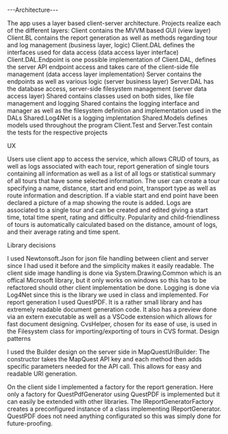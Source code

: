 ---Architecture---

The app uses a layer based client-server architecture.
Projects realize each of the different layers:
	Client contains the MVVM based GUI (view layer)
	Client.BL contains the report generation as well as methods regarding tour and log management (business layer, logic)
	Client.DAL defines the interfaces used for data access (data access layer interface)
	Client.DAL.Endpoint is one possible implementation of Client.DAL, defines the server API endpoint access and takes care of the client-side file management (data access layer implementation)
	Server contains the endpoints as well as various logic (server business layer)
	Server.DAL has the database access, server-side filesystem management (server data access layer)
Shared contains classes used on both sides, like file management and logging
	Shared contains the logging interface and manager as well as the filesystem definition and implementation used in the DALs
	Shared.Log4Net is a logging implentation 
	Shared.Models defines models used throughout the program
	Client.Test and Server.Test contain the tests for the respective projects
	
UX

Users use client app to access the service, which allows CRUD of tours, as well as logs associated with each tour,
report generation of single tours containing all information as well as a list of all logs
or statistical summary of all tours that have some selected information.
The user can create a tour specifying a name, distance, start and end point, transport type as well as route information and description.
If a viable start and end point have been declared a picture of a map showing the route is added.
Logs are associated to a single tour and can be created and edited giving a start time, total time spent, rating and difficulty.
Popularity and child-friendliness of tours is automatically calculated based on the distance, amount of logs, and their average rating and time spent.

Library decisions

I used Newtonsoft.Json for json file handling between client and server since I had used it before and the simplicity makes it easily readable.
The client side image handling is done via System.Drawing.Common which is an offical Microsoft library, but it only works on windows so this has to be refactored
should other client implementation be done.
Logging is done via Log4Net since this is the library we used in class and implemented.
For report generation I used QuestPDF. It is a rather small library and has extremely readable document generation code.
It also has a preview done via an extern executable as well as a VSCode extension which allows for fast document designing.
CvsHelper, chosen for its ease of use, is used in the Filesystem class for importing/exporting of tours in CVS format.
Design patterns

I used the Builder design on the server side in MapQuestUriBuilder:
	The constructor takes the MapQuest API key and each method then adds specific parameters needed for the API call.
	This allows for easy and readable URI generation.

On the client side I implemented a factory for the report generation.
Here only a factory for QuestPdfGenerator using QuestPDF is implemented but it can easily be extended with other libraries.
The IReportGeneratorFactory creates a preconfigured instance of a class implementing IReportGenerator. QuestPDF does not need anything configurated so this was simply done for future-proofing.
